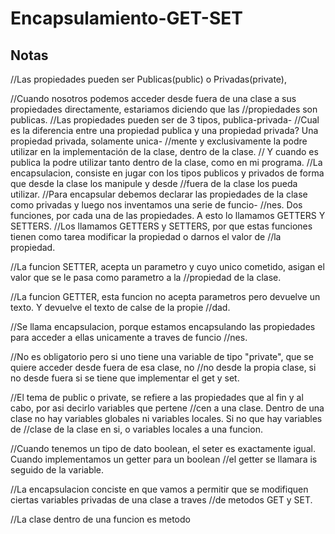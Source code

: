 # Encapsulamiento-GET-SET

## Notas

//Las propiedades pueden ser Publicas(public) o Privadas(private),

//Cuando nosotros podemos acceder desde fuera de una clase a sus propiedades directamente, estariamos diciendo que las
    //propiedades son publicas.
//Las propiedades pueden ser de 3 tipos, publica-privada-
//Cual es la diferencia entre una propiedad publica y una propiedad privada? Una propiedad privada, solamente unica-
    //mente y exclusivamente la podre utilizar en la implementación de la clase, dentro de la clase.
// Y cuando es publica la podre utilizar tanto dentro de la clase, como en mi programa.
//La encapsulacion, consiste en jugar con los tipos publicos y privados de forma que desde la clase los manipule y desde
    //fuera de la clase los pueda utilizar.
//Para encapsular debemos declarar las propiedades de la clase como privadas y luego nos inventamos una serie de funcio-
    //nes. Dos funciones, por cada una de las propiedades. A esto lo llamamos GETTERS Y SETTERS.
//Los llamamos GETTERS y SETTERS, por que estas funciones tienen como tarea modificar la propiedad o darnos el valor de
    //la propiedad.

//La funcion SETTER, acepta un parametro y cuyo unico cometido, asigan el valor que se le pasa como parametro a la
    //propiedad de la clase.

//La funcion GETTER, esta funcion no acepta parametros pero devuelve un texto. Y devuelve el texto de calse de la propie
    //dad.

//Se llama encapsulacion, porque estamos encapsulando las propiedades para acceder a ellas unicamente a traves de funcio
    //nes.

//No es obligatorio pero si uno tiene una variable de tipo "private", que se quiere acceder desde fuera de esa clase, no
    //no desde la propia clase, si no desde fuera si se tiene que implementar el get y set.

//El tema de public o private, se refiere a las propiedades que al fin y al cabo, por asi decirlo variables que pertene
    //cen a una clase. Dentro de una clase no hay variables globales ni variables locales. Si no que hay variables de
    //clase de la clase en si, o variables locales a una funcion.

//Cuando tenemos un tipo de dato boolean, el seter es exactamente igual. Cuando implementamos un getter para un boolean
    //el getter se llamara is seguido de la variable.

//La encapsulacion conciste en que vamos a permitir que se modifiquen ciertas variables privadas de una clase a traves
    //de metodos GET y SET.

//La clase dentro de una funcion es metodo
